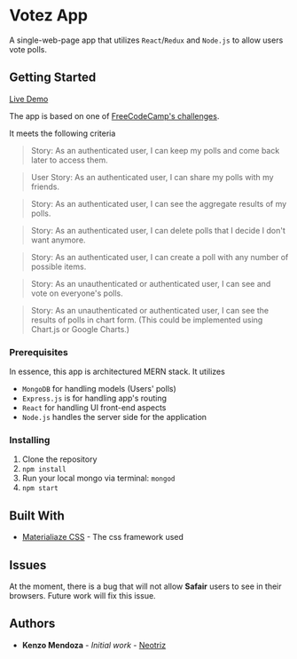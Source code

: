 # Votez App
A single-web-page app that utilizes `React`/`Redux` and `Node.js` to allow users vote polls.

## Getting Started

[Live Demo](https://votez-app.herokuapp.com/)

The app is based on one of [FreeCodeCamp's challenges](https://www.freecodecamp.com/challenges/build-a-voting-app).

It meets the following criteria

> Story: As an authenticated user, I can keep my polls and come back later to access them.

>User Story: As an authenticated user, I can share my polls with my friends.

> Story: As an authenticated user, I can see the aggregate results of my polls.

> Story: As an authenticated user, I can delete polls that I decide I don't want anymore.

> Story: As an authenticated user, I can create a poll with any number of possible items.

> Story: As an unauthenticated or authenticated user, I can see and vote on everyone's polls.

> Story: As an unauthenticated or authenticated user, I can see the results of polls in chart form. (This could be implemented using Chart.js or Google Charts.)


### Prerequisites

In essence, this app is architectured MERN stack. It utilizes
- `MongoDB` for handling models (Users' polls)
- `Express.js`  is for handling app's routing
- `React` for handling UI front-end aspects
- `Node.js` handles the server side for the application

### Installing

1. Clone the repository
2. `npm install`
3. Run your local mongo via terminal:  `mongod`
4. `npm start`

## Built With

* [Materialiaze CSS](https://github.com/Dogfalo/materialize) - The css framework used

## Issues
At the moment, there is a bug that will not allow  **Safair** users to see in their browsers. Future work will fix this issue.


## Authors

* **Kenzo Mendoza** - *Initial work* - [Neotriz](https://github.com/neotriz)

